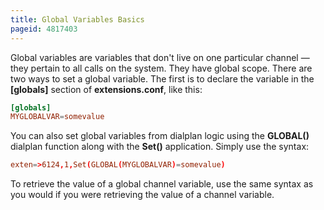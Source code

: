 ```yaml
---
title: Global Variables Basics
pageid: 4817403
---
```


Global variables are variables that don't live on one particular channel — they pertain to all calls on the system. They have global scope. There are two ways to set a global variable. The first is to declare the variable in the **[globals]** section of **extensions.conf**, like this:

```conf title=" " linenums="1"
[globals]
MYGLOBALVAR=somevalue

```

You can also set global variables from dialplan logic using the **GLOBAL()** dialplan function along with the **Set()** application. Simply use the syntax:

```conf title=" " linenums="1"
exten=>6124,1,Set(GLOBAL(MYGLOBALVAR)=somevalue)

```

To retrieve the value of a global channel variable, use the same syntax as you would if you were retrieving the value of a channel variable.

